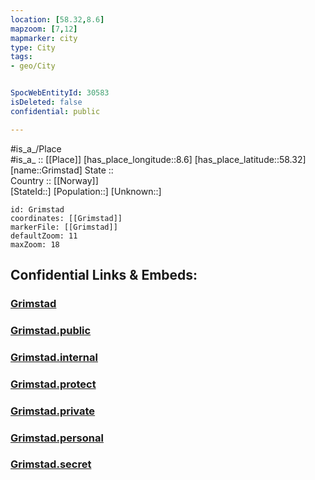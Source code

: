```yaml
---
location: [58.32,8.6] 
mapzoom: [7,12] 
mapmarker: city 
type: City
tags:
- geo/City


SpocWebEntityId: 30583
isDeleted: false
confidential: public

---
```

#is_a_/Place  
#is_a_ :: [[Place]] 
[has_place_longitude::8.6] 
[has_place_latitude::58.32] 
[name::Grimstad] 
State ::  
Country :: [[Norway]]  
[StateId::] 
[Population::] 
[Unknown::] 


```leaflet
id: Grimstad
coordinates: [[Grimstad]] 
markerFile: [[Grimstad]] 
defaultZoom: 11 
maxZoom: 18
```


## Confidential Links & Embeds: 

### [Grimstad](/_Standards/Earth/Continent/Europe/Europe~North/Norway/City/Grimstad.md) 

### [Grimstad.public](/_public/Earth/Continent/Europe/Europe~North/Norway/City/Grimstad.public.md) 

### [Grimstad.internal](/_internal/Earth/Continent/Europe/Europe~North/Norway/City/Grimstad.internal.md) 

### [Grimstad.protect](/_protect/Earth/Continent/Europe/Europe~North/Norway/City/Grimstad.protect.md) 

### [Grimstad.private](/_private/Earth/Continent/Europe/Europe~North/Norway/City/Grimstad.private.md) 

### [Grimstad.personal](/_personal/Earth/Continent/Europe/Europe~North/Norway/City/Grimstad.personal.md) 

### [Grimstad.secret](/_secret/Earth/Continent/Europe/Europe~North/Norway/City/Grimstad.secret.md)


